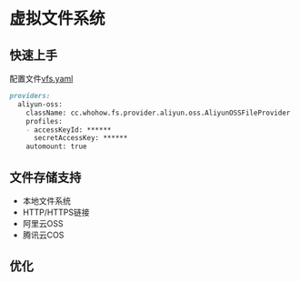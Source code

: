 # 虚拟文件系统

## 快速上手
配置文件[vfs.yaml](vfs.yaml.md)
```markdown
providers:
  aliyun-oss:
    className: cc.whohow.fs.provider.aliyun.oss.AliyunOSSFileProvider
    profiles:
    - accessKeyId: ******
      secretAccessKey: ******
    automount: true
```


## 文件存储支持
* 本地文件系统
* HTTP/HTTPS链接
* 阿里云OSS
* 腾讯云COS

## 优化

